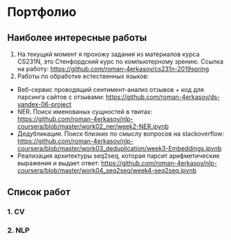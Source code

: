 # Портфолио

## Наиболее интересные работы
1. На текущий момент я прохожу задания из материалов курса CS231N, это Стенфордский курс по компьютерному зрению.
   Сcылка на работу: https://github.com/roman-4erkasov/cs231n-2019spring
2. Работы по обработке естественных языков:
 - Веб-сервис проводящий сентимент-анализ отзывов + код для парсинга сайтов с отзывами: 
   https://github.com/roman-4erkasov/ds-yandex-06-project
 - NER. Поиск именованых сущностей в твитах: 
   https://github.com/roman-4erkasov/nlp-coursera/blob/master/work02_ner/week2-NER.ipynb
 - Дедубликация. Поиск близких по смыслу вопросов на stackoverflow:
   https://github.com/roman-4erkasov/nlp-coursera/blob/master/work03_deduplication/week3-Embeddings.ipynb
 - Реализация архитектуры seq2seq, которая парсит арифметические выражения и выдает ответ:
   https://github.com/roman-4erkasov/nlp-coursera/blob/master/work04_seq2seq/week4-seq2seq.ipynb
   

## Список работ
### 1. CV
### 2. NLP
### 

